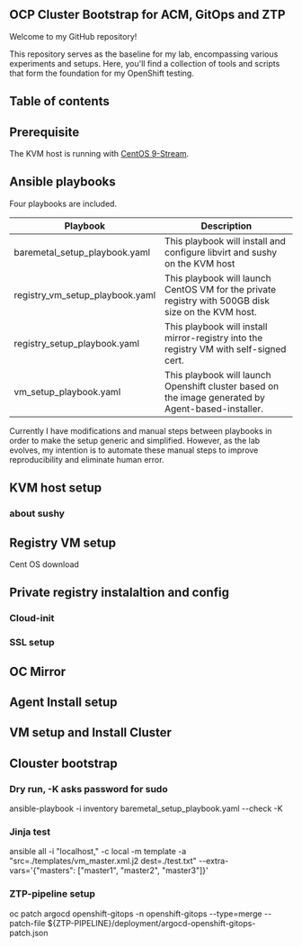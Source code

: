 ## OCP Cluster Bootstrap for ACM, GitOps and ZTP
Welcome to my GitHub repository!

This repository serves as the baseline for my lab, encompassing various experiments and setups. Here, you'll find a collection of tools and scripts that form the foundation for my OpenShift testing.

## Table of contents
<!-- TOC -->

<!-- TOC -->

## Prerequisite
The KVM host is running with [CentOS 9-Stream](https://cloud.centos.org/centos/9-stream/x86_64/images/). 

## Ansible playbooks
Four playbooks are included. 

| Playbook | Description|
| ---- | --- | 
| baremetal_setup_playbook.yaml | This playbook will install and configure libvirt and sushy on the KVM host|
| registry_vm_setup_playbook.yaml | This playbook will launch CentOS VM for the private registry with 500GB disk size on the KVM host.|
| registry_setup_playbook.yaml | This playbook will install mirror-registry into the registry VM with self-signed cert. |
| vm_setup_playbook.yaml | This playbook will launch Openshift cluster based on the image generated by Agent-based-installer. |

Currently I have modifications and manual steps between playbooks in order to make the setup generic and simplified. However, as the lab evolves, my intention is to automate these manual steps to improve reproducibility and eliminate human error. 


## KVM host setup


### about sushy 


## Registry VM setup
Cent OS download

## Private registry instalaltion and config

### Cloud-init
### SSL setup

## OC Mirror 

## Agent Install setup

## VM setup and Install Cluster 

## Clouster bootstrap 

### Dry run, -K asks password for sudo
ansible-playbook -i inventory baremetal_setup_playbook.yaml --check -K

### Jinja test
ansible all -i "localhost," -c local -m template -a "src=./templates/vm_master.xml.j2 dest=./test.txt" --extra-vars='{"masters": ["master1", "master2", "master3"]}'


### ZTP-pipeline setup
oc patch argocd openshift-gitops -n openshift-gitops --type=merge --patch-file ${ZTP-PIPELINE}/deployment/argocd-openshift-gitops-patch.json